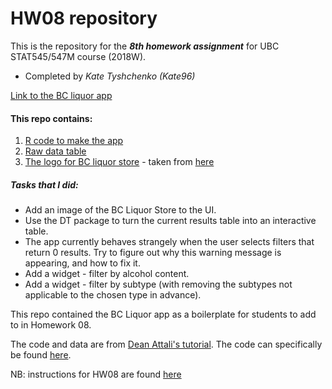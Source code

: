 # HW08 repository

This is the repository for the ***8th homework assignment*** for UBC STAT545/547M course (2018W).
- Completed by *Kate Tyshchenko (Kate96)*

[Link to the BC liquor app](https://kate96-stat545.shinyapps.io/hw08-bc_liquor_app/)

#### This repo contains:
1. [R code to make the app](https://github.com/STAT545-UBC-students/hw08-Kate96/blob/master/bcl/app.R)
2. [Raw data table](https://github.com/STAT545-UBC-students/hw08-Kate96/blob/master/bcl/bcl-data.csv)
3. [The logo for BC liquor store](https://github.com/STAT545-UBC-students/hw08-Kate96/blob/master/bcl/www/bcliquorstore.jpg) - taken from [here](http://hillsidecentre.com/store-directory/directory/listing/b-c-liquor-store)

##### Tasks that I did:
- Add an image of the BC Liquor Store to the UI.
- Use the DT package to turn the current results table into an interactive table.
- The app currently behaves strangely when the user selects filters that return 0 results. Try to figure out why this warning message is appearing, and how to fix it.
- Add a widget - filter by alcohol content.
- Add a widget - filter by subtype (with removing the subtypes not applicable to the chosen type in advance).

This repo contained the BC Liquor app as a boilerplate for students to add to in Homework 08.

The code and data are from [Dean Attali's tutorial](https://deanattali.com/blog/building-shiny-apps-tutorial). The code can specifically be found [here](https://deanattali.com/blog/building-shiny-apps-tutorial/#12-final-shiny-app-code).

NB: instructions for HW08 are found [here](http://stat545.com/Classroom/assignments/hw08/hw08.html)



